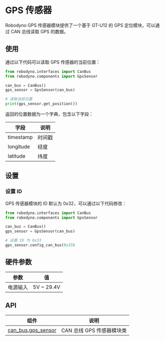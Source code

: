 # GPS 传感器

Robodyno GPS 传感器模块提供了一个基于 GT-U12 的 GPS 定位模块，可以通过 CAN 总线读取 GPS 的数据。

## 使用

通过以下代码可以读取 GPS 传感器的当前位置：

```python
from robodyno.interfaces import CanBus
from robodyno.components import GpsSensor

can_bus = CanBus()
gps_sensor = GpsSensor(can_bus)

# 读取当前位置
print(gps_sensor.get_position())
```

返回的位置数据为一个字典，包含以下字段：

| 字段       | 说明     |
| ---------- | -------- |
| timestamp  | 时间戳   |
| longitude  | 经度     |
| latitude   | 纬度     |

## 设置

### 设置 ID

GPS 传感器模块的 ID 默认为 0x32，可以通过以下代码修改：

```python
from robodyno.interfaces import CanBus
from robodyno.components import GpsSensor

can_bus = CanBus()
gps_sensor = GpsSensor(can_bus)

# 设置 ID 为 0x33
gps_sensor.config_can_bus(0x33)
```

## 硬件参数

| 参数     | 值         |
| -------- | ---------- |
| 电源输入 | 5V ~ 29.4V  |

## API

| 组件                                                                    | 说明                      |
| ----------------------------------------------------------------------- | ------------------------- |
| [can_bus.gps_sensor](../../../references/components/can_bus/gps_sensor) | CAN 总线 GPS 传感器模块类 |
